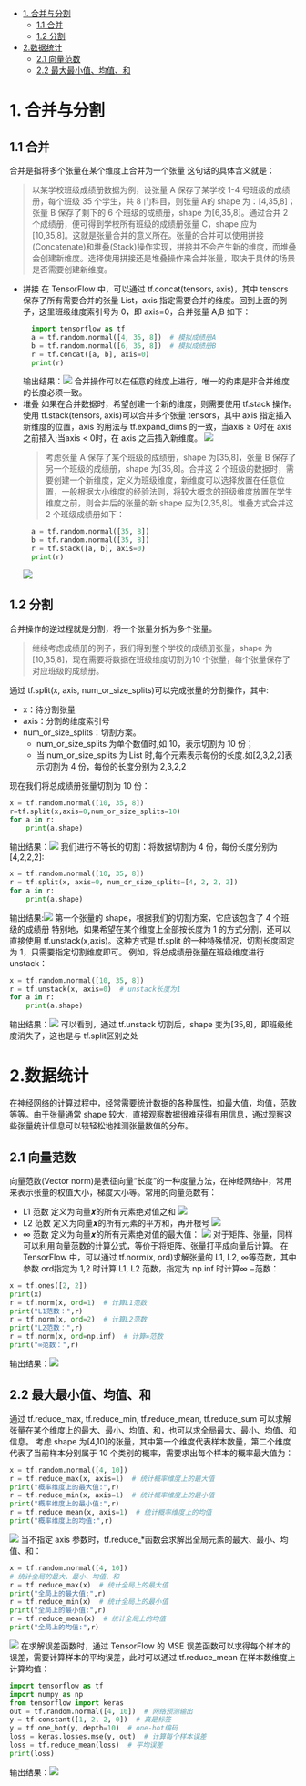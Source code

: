 <!-- TOC -->

- [1. 合并与分割](#1-合并与分割)
  - [1.1 合并](#11-合并)
  - [1.2 分割](#12-分割)
- [2.数据统计](#2数据统计)
  - [2.1 向量范数](#21-向量范数)
  - [2.2 最大最小值、均值、和](#22-最大最小值均值和)

<!-- /TOC -->
# 1. 合并与分割
## 1.1 合并
合并是指将多个张量在某个维度上合并为一个张量
这句话的具体含义就是：
> 以某学校班级成绩册数据为例，设张量 A 保存了某学校 1-4 号班级的成绩册，每个班级 35 个学生，共 8 门科目，则张量 A的 shape 为：[4,35,8]；张量 B 保存了剩下的 6 个班级的成绩册，shape 为[6,35,8]。通过合并 2 个成绩册，便可得到学校所有班级的成绩册张量 C，shape 应为[10,35,8]。这就是张量合并的意义所在。张量的合并可以使用拼接(Concatenate)和堆叠(Stack)操作实现，拼接并不会产生新的维度，而堆叠会创建新维度。选择使用拼接还是堆叠操作来合并张量，取决于具体的场景是否需要创建新维度。

* 拼接
  在 TensorFlow 中，可以通过 tf.concat(tensors, axis)，其中 tensors 保存了所有需要合并的张量 List，axis 指定需要合并的维度。回到上面的例子，这里班级维度索引号为 0，即 axis=0，合并张量 A,B 如下：
  ``` python
    import tensorflow as tf
    a = tf.random.normal([4, 35, 8])  # 模拟成绩册A
    b = tf.random.normal([6, 35, 8])  # 模拟成绩册B
    r = tf.concat([a, b], axis=0)
    print(r)
  ```
  输出结果：![](1.png)
  合并操作可以在任意的维度上进行，唯一的约束是非合并维度的长度必须一致。
* 堆叠
  如果在合并数据时，希望创建一个新的维度，则需要使用 tf.stack 操作。
  使用 tf.stack(tensors, axis)可以合并多个张量 tensors，其中 axis 指定插入新维度的位置，axis 的用法与 tf.expand_dims 的一致，当axis ≥ 0时在 axis 之前插入;当axis < 0时，在 axis 之后插入新维度。
  ![](2.png)
  > 考虑张量 A 保存了某个班级的成绩册，shape 为[35,8]，张量 B 保存了另一个班级的成绩册，shape 为[35,8]。合并这 2 个班级的数据时，需要创建一个新维度，定义为班级维度，新维度可以选择放置在任意位置，一般根据大小维度的经验法则，将较大概念的班级维度放置在学生维度之前，则合并后的张量的新 shape 应为[2,35,8]。堆叠方式合并这 2 个班级成绩册如下：
  ``` python
    a = tf.random.normal([35, 8])
    b = tf.random.normal([35, 8])
    r = tf.stack([a, b], axis=0)
    print(r)
  ```
  ![](3.png)

## 1.2 分割
合并操作的逆过程就是分割，将一个张量分拆为多个张量。
> 继续考虑成绩册的例子，我们得到整个学校的成绩册张量，shape 为[10,35,8]，现在需要将数据在班级维度切割为10 个张量，每个张量保存了对应班级的成绩册。

通过 tf.split(x, axis, num_or_size_splits)可以完成张量的分割操作，其中:
* x：待分割张量
* axis：分割的维度索引号
* num_or_size_splits：切割方案。
  * num_or_size_splits 为单个数值时,如 10，表示切割为 10 份；
  * 当 num_or_size_splits 为 List 时,每个元素表示每份的长度.如[2,3,2,2]表示切割为 4 份，每份的长度分别为 2,3,2,2

现在我们将总成绩册张量切割为 10 份：
``` python
x = tf.random.normal([10, 35, 8])
r=tf.split(x,axis=0,num_or_size_splits=10)
for a in r:
    print(a.shape)
```
输出结果：![](4.png)
我们进行不等长的切割：将数据切割为 4 份，每份长度分别为[4,2,2,2]:
``` python
x = tf.random.normal([10, 35, 8])
r = tf.split(x, axis=0, num_or_size_splits=[4, 2, 2, 2])
for a in r:
    print(a.shape)
```
输出结果:![](5.png)
第一个张量的 shape，根据我们的切割方案，它应该包含了 4 个班级的成绩册
特别地，如果希望在某个维度上全部按长度为 1 的方式分割，还可以直接使用 tf.unstack(x,axis)。这种方式是 tf.split 的一种特殊情况，切割长度固定为 1，只需要指定切割维度即可。
例如，将总成绩册张量在班级维度进行 unstack：
``` python
x = tf.random.normal([10, 35, 8])
r = tf.unstack(x, axis=0)  # unstack长度为1
for a in r:
    print(a.shape)
```
输出结果：![](6.png)
可以看到，通过 tf.unstack 切割后，shape 变为[35,8]，即班级维度消失了，这也是与 tf.split区别之处
# 2.数据统计
在神经网络的计算过程中，经常需要统计数据的各种属性，如最大值，均值，范数等等。由于张量通常 shape 较大，直接观察数据很难获得有用信息，通过观察这些张量统计信息可以较轻松地推测张量数值的分布。
## 2.1 向量范数
向量范数(Vector norm)是表征向量“长度”的一种度量方法，在神经网络中，常用来表示张量的权值大小，梯度大小等。常用的向量范数有：
* L1 范数 定义为向量𝒙的所有元素绝对值之和
  ![](7.png)
* L2 范数 定义为向量𝒙的所有元素的平方和，再开根号
  ![](8.png)
* ∞ 范数  定义为向量𝒙的所有元素绝对值的最大值：
  ![](9.png)
  对于矩阵、张量，同样可以利用向量范数的计算公式，等价于将矩阵、张量打平成向量后计算。
在 TensorFlow 中，可以通过 tf.norm(x, ord)求解张量的 L1, L2, ∞等范数，其中参数 ord指定为 1,2 时计算 L1, L2 范数，指定为 np.inf 时计算∞ −范数：
``` python
x = tf.ones([2, 2])
print(x)
r = tf.norm(x, ord=1)  # 计算L1范数
print("L1范数：",r)
r = tf.norm(x, ord=2)  # 计算L2范数
print("L2范数：",r)
r = tf.norm(x, ord=np.inf)  # 计算∞范数
print("∞范数：",r)
```
输出结果：![](10.png)
## 2.2 最大最小值、均值、和
通过 tf.reduce_max, tf.reduce_min, tf.reduce_mean, tf.reduce_sum 可以求解张量在某个维度上的最大、最小、均值、和，也可以求全局最大、最小、均值、和信息。
考虑 shape 为[4,10]的张量，其中第一个维度代表样本数量，第二个维度代表了当前样本分别属于 10 个类别的概率，需要求出每个样本的概率最大值为：
``` python
x = tf.random.normal([4, 10])
r = tf.reduce_max(x, axis=1)  # 统计概率维度上的最大值
print("概率维度上的最大值:",r)
r = tf.reduce_min(x, axis=1)  # 统计概率维度上的最小值
print("概率维度上的最小值:",r)
r = tf.reduce_mean(x, axis=1)  # 统计概率维度上的均值
print("概率维度上的均值:",r)
```
![](11.png)
当不指定 axis 参数时，tf.reduce_*函数会求解出全局元素的最大、最小、均值、和：
``` python
x = tf.random.normal([4, 10])
# 统计全局的最大、最小、均值、和
r = tf.reduce_max(x)  # 统计全局上的最大值
print("全局上的最大值:",r)
r = tf.reduce_min(x)  # 统计全局上的最小值
print("全局上的最小值:",r)
r = tf.reduce_mean(x)  # 统计全局上的均值
print("全局上的均值:",r)
```
![](12.png)
在求解误差函数时，通过 TensorFlow 的 MSE 误差函数可以求得每个样本的误差，需要计算样本的平均误差，此时可以通过 tf.reduce_mean 在样本数维度上计算均值：
``` python
import tensorflow as tf
import numpy as np
from tensorflow import keras
out = tf.random.normal([4, 10])  # 网络预测输出
y = tf.constant([1, 2, 2, 0])  # 真是标签
y = tf.one_hot(y, depth=10)  # one-hot编码
loss = keras.losses.mse(y, out)  # 计算每个样本误差
loss = tf.reduce_mean(loss)  # 平均误差
print(loss)
```
输出结果：![](13.png)